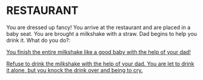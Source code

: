 # RESTAURANT

You are dressed up fancy! You arrive at the restaurant and are placed in a baby seat. You are brought a milkshake with a straw. Dad begins to help you drink it. What do you do?:  

[You finish the entire milkshake like a good baby with the help of your dad!](nap-time.md)  

[Refuse to drink the milkshake with the help of your dad. You are let to drink it alone, but you knock the drink over and being to cry.](sleep.md)  